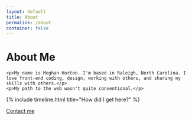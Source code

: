 ```yaml
---
layout: default
title: About
permalink: /about
container: false
---
```


<div class="container about-wrapper">
    <h1>About Me</h1>

    <p>My name is Meghan Horton. I'm based in Raleigh, North Carolina. I love front-end coding, design, working with others, and sharing my skills with others.</p>
    <p>My path to the web wasn't quite conventional.</p>


</div>

{% include timeline.html title="How did I get here?" %}

<div class="container about-footer text-center">
    <a href="/#contact" class="btn btn-default btn-inline">Contact me</a>  
</div>